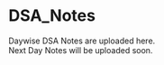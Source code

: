 # DSA_Notes
 Daywise DSA Notes are uploaded here.<br/>
 Next Day Notes will be uploaded soon.<br/>
 </br> <br/>
 </br> <br/>
 </br> <br/>
</br> <br/>
